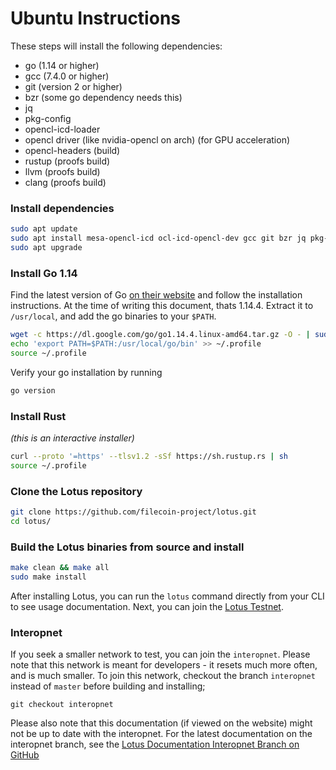 # Ubuntu Instructions

These steps will install the following dependencies:

- go (1.14 or higher)
- gcc (7.4.0 or higher)
- git (version 2 or higher)
- bzr (some go dependency needs this)
- jq
- pkg-config
- opencl-icd-loader
- opencl driver (like nvidia-opencl on arch) (for GPU acceleration)
- opencl-headers (build)
- rustup (proofs build)
- llvm (proofs build)
- clang (proofs build)

### Install dependencies

```sh
sudo apt update
sudo apt install mesa-opencl-icd ocl-icd-opencl-dev gcc git bzr jq pkg-config curl
sudo apt upgrade
```

### Install Go 1.14

Find the latest version of Go [on their website](https://golang.org/dl/) and follow the installation instructions. At the time of writing this document, thats 1.14.4. Extract it to `/usr/local`, and add the go binaries to your `$PATH`.

```sh
wget -c https://dl.google.com/go/go1.14.4.linux-amd64.tar.gz -O - | sudo tar -xz -C /usr/local
echo 'export PATH=$PATH:/usr/local/go/bin' >> ~/.profile
source ~/.profile
```

Verify your go installation by running
```sh
go version
```

### Install Rust 
_(this is an interactive installer)_
```sh
curl --proto '=https' --tlsv1.2 -sSf https://sh.rustup.rs | sh
source ~/.profile
```

### Clone the Lotus repository

```sh
git clone https://github.com/filecoin-project/lotus.git
cd lotus/
```

### Build the Lotus binaries from source and install

```sh
make clean && make all
sudo make install
```

After installing Lotus, you can run the `lotus` command directly from your CLI to see usage documentation. Next, you can join the [Lotus Testnet](https://docs.lotu.sh/en+join-testnet).

### Interopnet

If you seek a smaller network to test, you can join the `interopnet`. Please note that this network is meant for developers - it resets much more often, and is much smaller. To join this network, checkout the branch `interopnet` instead of `master` before building and installing;
```
git checkout interopnet
```

Please also note that this documentation (if viewed on the website) might not be up to date with the interopnet. For the latest documentation on the interopnet branch, see the [Lotus Documentation Interopnet Branch on GitHub](https://github.com/filecoin-project/lotus/tree/interopnet/documentation/en)

